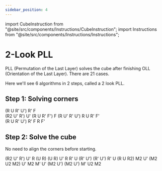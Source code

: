 ```yaml
---
sidebar_position: 4
---
```

import CubeInstruction from "@site/src/components/Instructions/CubeInstruction";
import Instructions from "@site/src/components/Instructions/Instructions";

# 2-Look PLL

PLL (Permutation of the Last Layer) solves the cube after finishing OLL (Orientation of the Last Layer). There are 21 cases.

Here we'll see 6 algorithms in 2 steps, called a 2 look PLL.

## Step 1: Solving corners

<Instructions>
  <CubeInstruction
    title="Headlights (T-Perm)"
    imagePath="/img/2-look-pll/image-1.png"
    hold="Hold headlights left"
  >
    (R U R' U') R' F
    <br />
    (R2 U' R') U' (R U R' F')
  </CubeInstruction>
  <CubeInstruction
    title="No-Headlights"
    imagePath="/img/2-look-pll/image.png"
    hold="From any side"
  >
    F (R U' R' U') R U R' F'
    <br />
    (R U R' U') R' F R F'
  </CubeInstruction>
</Instructions>

## Step 2: Solve the cube

No need to align the corners before starting.

<Instructions>
  <CubeInstruction
    title="Ua Perm"
    imagePath="/img/2-look-pll/image-2.png"
    hold="Hold solved edge in front"
  >
    (R2 U' R') U' R (U R) (U R) U' R
  </CubeInstruction>
  <CubeInstruction
    title="Ub Perm"
    imagePath="/img/2-look-pll/image-3.png"
    hold="Hold solved edge in front"
  >
    R' U (R' U') (R' U') R' U (R U R2)
  </CubeInstruction>
  <CubeInstruction
    title="H Perm"
    imagePath="/img/2-look-pll/image-4.png"
    hold="From any side"
  >
    M2 U' (M2 U2 M2) U' M2
  </CubeInstruction>
  <CubeInstruction
    title="Z Perm"
    imagePath="/img/2-look-pll/image-5.png"
    hold="Swapping edges front-right"
  >
    M' U' (M2 U') (M2 U') M' U2 M2
  </CubeInstruction>
</Instructions>
